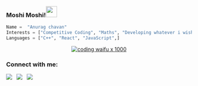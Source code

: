 ### Moshi Moshi!<img src="https://media.tenor.com/images/c4f9807829ab85eaf07682511cf12a1c/tenor.gif" width="30px">


```python
Name =  "Anurag chavan"
Interests = ["Competitive Coding", "Maths", "Developing whatever i wish", "Anime"]
Languages = ["C++", "React", "JavaScript",]
```

<div align=center>
  
[![coding waifu x 1000](./giffile.gif)](https://github.com/anuragchvn-blip)
</div>


### Connect with me:
<div align=left>

<a href="https://www.linkedin.com/in/anurag-chavan-a650b5255/" alt="Anurag chavn | LinkedIn"><img src="https://img.icons8.com/fluent/48/000000/linkedin.png" ></a> &nbsp;
<a href=" " alt="@BluefaceTantal1 twitter"><img src="https://img.icons8.com/color/48/000000/twitter--v1.png" ></a> &nbsp;
<a href=" " alt="anurag.chvn | Instagram"><img src="https://img.icons8.com/fluent/48/000000/instagram-new.png" ></a> &nbsp;
</div>
